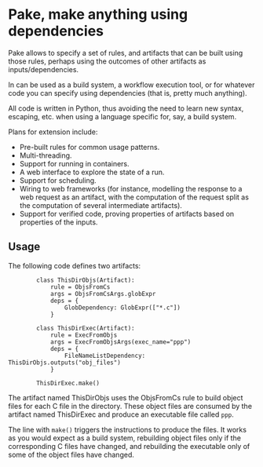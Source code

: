 # Pake, make anything using dependencies

Pake allows to specify a set of rules, and artifacts
that can be built using those rules, perhaps using the outcomes
of other artifacts as inputs/dependencies.

In can be used as a build system, a workflow execution tool,
or for whatever code you can specify using dependencies (that is,
pretty much anything).

All code is written in Python, thus avoiding the need to learn
new syntax, escaping, etc. when using a language specific for,
say, a build system.

Plans for extension include:
- Pre-built rules for common usage patterns.
- Multi-threading.
- Support for running in containers.
- A web interface to explore the state of a run.
- Support for scheduling.
- Wiring to web frameworks (for instance, modelling the response
to a web request as an artifact, with the computation of the request
split as the computation of several intermediate artifacts).
- Support for verified code, proving properties of artifacts
based on properties of the inputs.

## Usage

The following code defines two artifacts:

```
        class ThisDirObjs(Artifact):
            rule = ObjsFromCs
            args = ObjsFromCsArgs.globExpr
            deps = {
                GlobDependency: GlobExpr(["*.c"])
            }

        class ThisDirExec(Artifact):
            rule = ExecFromObjs
            args = ExecFromObjsArgs(exec_name="ppp")
            deps = {
                FileNameListDependency: ThisDirObjs.outputs("obj_files")
            }

        ThisDirExec.make()
```

The artifact named ThisDirObjs uses the ObjsFromCs rule to build object
files for each C file in the directory. These object files are consumed
by the artifact named ThisDirExec and produce an executable file called
`ppp`.

The line with `make()` triggers the instructions to produce the files.
It works as you would expect as a build system, rebuilding object files
only if the corresponding C files have changed, and rebuilding the
executable only of some of the object files have changed.
